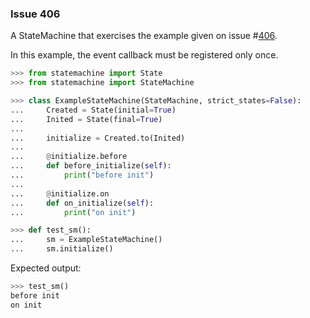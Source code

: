 ### Issue 406

A StateMachine that exercises the example given on issue
#[406](https://github.com/fgmacedo/python-statemachine/issues/406).

In this example, the event callback must be registered only once.

```py
>>> from statemachine import State
>>> from statemachine import StateMachine

>>> class ExampleStateMachine(StateMachine, strict_states=False):
...     Created = State(initial=True)
...     Inited = State(final=True)
...
...     initialize = Created.to(Inited)
...
...     @initialize.before
...     def before_initialize(self):
...         print("before init")
...
...     @initialize.on
...     def on_initialize(self):
...         print("on init")

>>> def test_sm():
...     sm = ExampleStateMachine()
...     sm.initialize()

```

Expected output:

```py
>>> test_sm()
before init
on init

```
